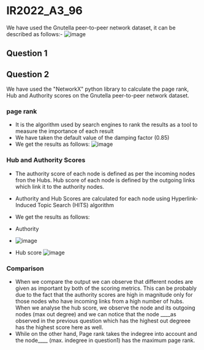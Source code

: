 # IR2022_A3_96
We have used the Gnutella peer-to-peer network dataset, it can be described as follows:-
![image](https://user-images.githubusercontent.com/43749564/164384760-792bb08e-036b-4a8b-8939-5025183970c7.png)

## Question 1
## Question 2
We have used the "NetworkX" python library to calculate the page rank, Hub and Authority scores on the Gnutella peer-to-peer network dataset.

### page rank
- It is the algorithm used by search engines to rank the results as a tool to measure the importance of each result
- We have taken the default value of the damping factor (0.85)
- We get the results as follows: 
![image](https://user-images.githubusercontent.com/43749564/164385181-b32f7de4-926b-4088-9984-81032b040b81.png)
### Hub and Authority Scores
- The authority score of each node is defined as per the incoming nodes fron the Hubs. Hub score of each node is defined by the outgoing links which link it to the authority nodes.
- Authority and Hub Scores are calculated for each node using Hyperlink-Induced Topic Search (HITS) algorithm
- We get the results as follows: 
- Authority
- ![image](https://user-images.githubusercontent.com/43749564/163863165-01c4f5ba-e2c5-4bea-a4ba-dca3bf04c04f.png)

- Hub score
![image](https://user-images.githubusercontent.com/43749564/164385344-b3d6c615-ba09-4d47-b924-d575e235724b.png)
### Comparison
- When we compare the output we can observe that different nodes are given as important by both of the scoring metrics.
This can be probably due to the fact that the authority scores are high in magnitude only for those nodes who have incoming links from a high number of hubs. When we analyse the hub score, we observe the node and its outgoing nodes (max out degree) and we can notice that the node ____as observed in the previous question which has the highest out degreee has the highest score here as well.
- While on the other hand, Page rank takes the indegree into account and the node____  (max. indegree in question1) has the maximum page rank.
